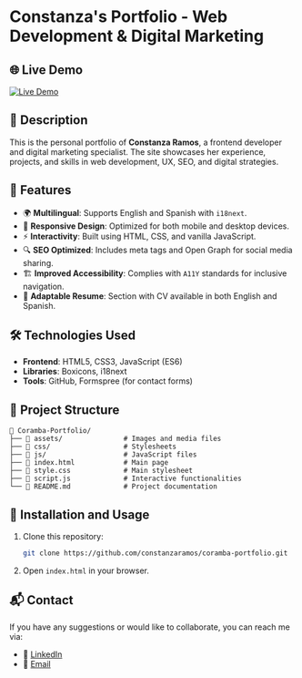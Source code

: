 # Constanza's Portfolio - Web Development & Digital Marketing

## 🌐 Live Demo
[![Live Demo](https://img.shields.io/badge/Live_Demo-Click_Here-brightgreen)](https://constanzaramos.github.io/coramba/)

## 📌 Description
This is the personal portfolio of **Constanza Ramos**, a frontend developer and digital marketing specialist. The site showcases her experience, projects, and skills in web development, UX, SEO, and digital strategies.

## 🚀 Features
- 🌍 **Multilingual**: Supports English and Spanish with `i18next`.
- 🎨 **Responsive Design**: Optimized for both mobile and desktop devices.
- ⚡ **Interactivity**: Built using HTML, CSS, and vanilla JavaScript.
- 🔍 **SEO Optimized**: Includes meta tags and Open Graph for social media sharing.
- 🏗 **Improved Accessibility**: Complies with `A11Y` standards for inclusive navigation.
- 📄 **Adaptable Resume**: Section with CV available in both English and Spanish.

## 🛠 Technologies Used
- **Frontend**: HTML5, CSS3, JavaScript (ES6)
- **Libraries**: Boxicons, i18next
- **Tools**: GitHub, Formspree (for contact forms)

## 📂 Project Structure
```
📂 Coramba-Portfolio/
├── 📁 assets/               # Images and media files
├── 📁 css/                  # Stylesheets
├── 📁 js/                   # JavaScript files
├── 📄 index.html            # Main page
├── 📄 style.css             # Main stylesheet
├── 📄 script.js             # Interactive functionalities
└── 📄 README.md             # Project documentation
```

## 📖 Installation and Usage
1. Clone this repository:
   ```sh
   git clone https://github.com/constanzaramos/coramba-portfolio.git
   ```
2. Open `index.html` in your browser.

## 📬 Contact
If you have any suggestions or would like to collaborate, you can reach me via:
- 💼 [LinkedIn](https://www.linkedin.com/in/constanzaramos/)
- 📧 [Email](c.ramosgamboa@gmail.com)

